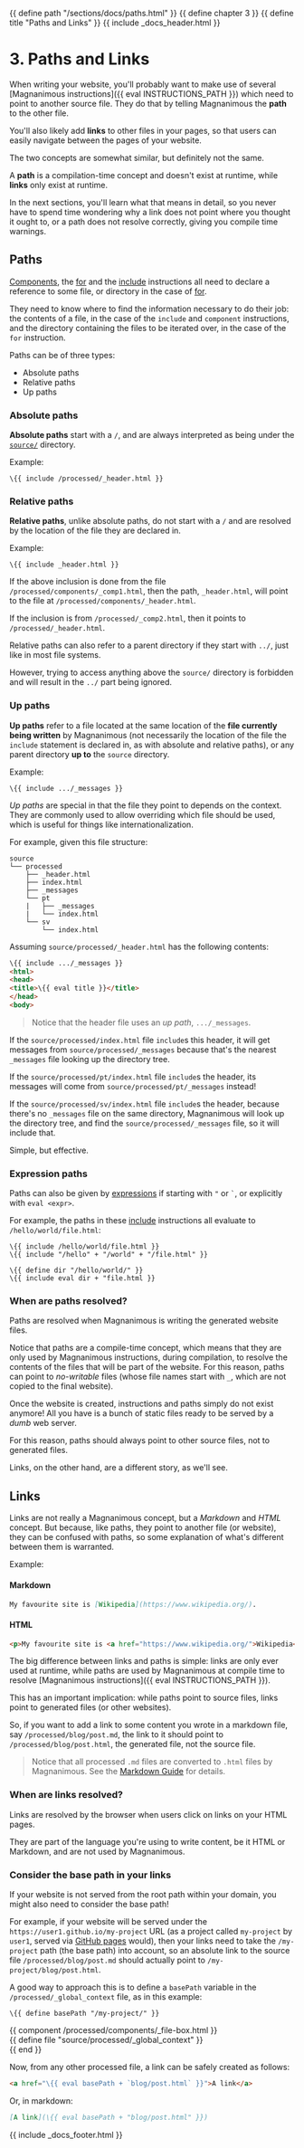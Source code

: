 {{ define path "/sections/docs/paths.html" }}
{{ define chapter 3 }}
{{ define title "Paths and Links" }}
{{ include _docs_header.html }}

# 3. Paths and Links

When writing your website, you'll probably want to make use of several [Magnanimous instructions]({{ eval INSTRUCTIONS_PATH }})
which need to point to another source file. They do that by telling Magnanimous the **path** to the other file.

You'll also likely add **links** to other files in your pages, so that users can easily navigate between the pages 
of your website.

The two concepts are somewhat similar, but definitely not the same.

A **path** is a compilation-time concept and doesn't exist at runtime, while **links** only exist at runtime.

In the next sections, you'll learn what that means in detail, so you never have to spend time wondering why a link
does not point where you thought it ought to, or a path does not resolve correctly, giving you compile time warnings.

## Paths

[Components](components.html), the [for](expression_lang.html#for) and the [include](expression_lang.html#include)
instructions all need to declare a reference to some file, or directory in the case of [for](expression_lang.html#for).

They need to know where to find the information necessary to do their job: the contents of a file, in the case of
the `include` and `component` instructions, and the directory containing the files to be iterated over, in the case of 
the `for` instruction.

Paths can be of three types:

* Absolute paths
* Relative paths
* Up paths

### Absolute paths

**Absolute paths** start with a `/`, and are always interpreted as being under the
[`source/`](get_started.html#magnanimous-directories) directory.

Example:

```
\{{ include /processed/_header.html }}
```

### Relative paths

**Relative paths**, unlike absolute paths, do not start with a `/` and are resolved by the location of the file they
are declared in.

Example:

```
\{{ include _header.html }}
```

If the above inclusion is done from the file `/processed/components/_comp1.html`, then the path, `_header.html`, will point to the file at `/processed/components/_header.html`.

If the inclusion is from `/processed/_comp2.html`, then it points to `/processed/_header.html`.

Relative paths can also refer to a parent directory if they start with `../`, just like in most file systems.

However, trying to access anything above the `source/` directory is forbidden and will result in the `../` part
being ignored.

### Up paths

**Up paths** refer to a file located at the same location of the **file currently being written** by Magnanimous (not necessarily the location of the file the `include` statement is declared in, as with absolute and relative paths),
or any parent directory **up to** the `source` directory. 

Example:

```
\{{ include .../_messages }}
```

_Up paths_ are special in that the file they point to depends on the context. They are commonly used to allow overriding which file should be used, which is useful for things like internationalization.

For example, given this file structure:

```
source
└── processed
    ├── _header.html
    ├── index.html
    ├── _messages
    └── pt
    |   ├── _messages
    |   └── index.html
    └── sv
        └── index.html
```

Assuming `source/processed/_header.html` has the following contents:

```html
\{{ include .../_messages }}
<html>
<head>
<title>\{{ eval title }}</title>
</head>
<body>
```

> Notice that the header file uses an _up path_, `.../_messages`.

If the `source/processed/index.html` file `include`s this header, it will get messages from `source/processed/_messages` because that's the nearest `_messages` file looking up the directory tree.

If the `source/processed/pt/index.html` file `include`s the header, its messages will come from `source/processed/pt/_messages` instead!

If the `source/processed/sv/index.html` file `include`s the header, because there's no `_messages` file on the same directory, Magnanimous will look up the directory tree, and find the `source/processed/_messages` file, so it will
include that.

Simple, but effective.

### Expression paths

Paths can also be given by [expressions](expression_lang.html#expressions) if starting with `"` or <code>\`</code>,
or explicitly with `eval <expr>`.

For example, the paths in these [include](expression_lang.html#include) instructions all evaluate to 
`/hello/world/file.html`:

```
\{{ include /hello/world/file.html }}
\{{ include "/hello" + "/world" + "/file.html" }}

\{{ define dir "/hello/world/" }}
\{{ include eval dir + "file.html }}
```

### When are paths resolved?

Paths are resolved when Magnanimous is writing the generated website files.

Notice that paths are a compile-time concept, which means that they are only used by Magnanimous instructions, during
compilation, to resolve the contents of the files that will be part of the website. For this reason, paths can
point to _no-writable_ files (whose file names start with `_`, which are not copied to the final website).

Once the website is created, instructions and paths simply do not exist anymore! All you have is a bunch of static
files ready to be served by a _dumb_ web server.

For this reason, paths should always point to other source files, not to generated files.

Links, on the other hand, are a different story, as we'll see.

## Links

Links are not really a Magnanimous concept, but a _Markdown_ and _HTML_ concept. But because, like paths, they point
to another file (or website), they can be confused with paths, so some explanation of what's different between them
is warranted.

Example:

#### Markdown

```markdown
My favourite site is [Wikipedia](https://www.wikipedia.org/).
```

#### HTML

```html
<p>My favourite site is <a href="https://www.wikipedia.org/">Wikipedia</a>.</p>
```

The big difference between links and paths is simple: links are only ever used at runtime,
while paths are used by Magnanimous at compile time to resolve [Magnanimous instructions]({{ eval INSTRUCTIONS_PATH }}).

This has an important implication: while paths point to source files, links point to generated files (or other websites).

So, if you want to add a link to some content you wrote in a markdown file, say `/processed/blog/post.md`, the link to it
should point to `/processed/blog/post.html`, the generated file, not the source file.

> Notice that all processed `.md` files are converted to `.html` files by Magnanimous.
  See the [Markdown Guide](markdown_guide.html) for details.

### When are links resolved?

Links are resolved by the browser when users click on links on your HTML pages.

They are part of the language you're using to write content, be it HTML or Markdown, and are not used by Magnanimous.

### Consider the base path in your links

If your website is not served from the root path within your domain, you might also need to consider the base path!

For example, if your website will be served under the `https://user1.github.io/my-project` URL (as a project called
`my-project` by `user1`, served via [GitHub pages](https://pages.github.com/) would), then your links need to take the
`/my-project` path (the base path) into account, so an absolute link to the source file `/processed/blog/post.md`
should actually point to `/my-project/blog/post.html`.

A good way to approach this is to define a `basePath` variable in the `/processed/_global_context` file, as in this
example:

```
\{{ define basePath "/my-project/" }}
```

{{ component /processed/components/_file-box.html }}\
{{ define file "source/processed/_global_context" }}\
{{ end }}

Now, from any other processed file, a link can be safely created as follows:

```html
<a href="\{{ eval basePath + `blog/post.html` }}">A link</a>
```

Or, in markdown:

```markdown
[A link](\{{ eval basePath + "blog/post.html" }})
```

{{ include _docs_footer.html }}
